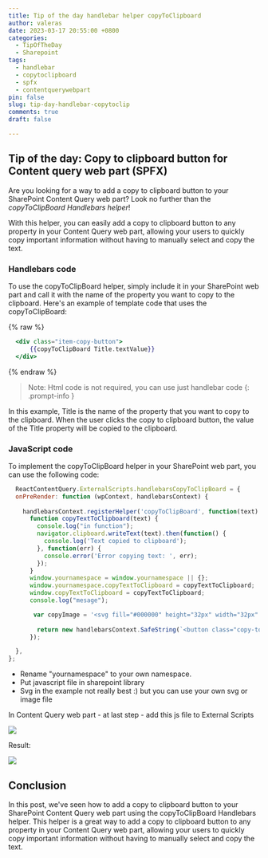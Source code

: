 ```yaml
---
title: Tip of the day handlebar helper copyToClipboard
author: valeras
date: 2023-03-17 20:55:00 +0800
categories:
  - TipOfTheDay
  - Sharepoint
tags:
  - handlebar
  - copytoclipboard
  - spfx
  - contentquerywebpart
pin: false
slug: tip-day-handlebar-copytoclip
comments: true
draft: false

---
```


## Tip of the day: Copy to clipboard button for Content query web part (SPFX)

Are you looking for a way to add a copy to clipboard button to your SharePoint Content Query web part? Look no further than the *copyToClipBoard Handlebars helper*!

With this helper, you can easily add a copy to clipboard button to any property in your Content Query web part, allowing your users to quickly copy important information without having to manually select and copy the text. 

### Handlebars code

To use the copyToClipBoard helper, simply include it in your SharePoint web part and call it with the name of the property you want to copy to the clipboard. Here's an example of template code that uses the copyToClipBoard:

{% raw %}
```hbs
  <div class="item-copy-button">
      {{copyToClipBoard Title.textValue}}
  </div>
```
{% endraw %}

> Note: Html code is not required, you can use just handlebar code
  {: .prompt-info }

In this example, Title is the name of the property that you want to copy to the clipboard. When the user clicks the copy to clipboard button, the value of the Title property will be copied to the clipboard.

### JavaScript code

To implement the copyToClipBoard helper in your SharePoint web part, you can use the following code:

```javascript
  ReactContentQuery.ExternalScripts.handlebarsCopyToClipBoard = {
  onPreRender: function (wpContext, handlebarsContext) {
    
    handlebarsContext.registerHelper('copyToClipBoard', function(text) {
      function copyTextToClipboard(text) {
        console.log("in function");
        navigator.clipboard.writeText(text).then(function() {
          console.log('Text copied to clipboard');
        }, function(err) {
          console.error('Error copying text: ', err);
        });
      }
      window.yournamespace = window.yournamespace || {};
      window.yournamespace.copyTextToClipboard = copyTextToClipboard;
      window.copyTextToClipboard = copyTextToClipboard;
      console.log("mesage");

       var copyImage = '<svg fill="#000000" height="32px" width="32px" version="1.1" id="Layer_1" xmlns="http://www.w3.org/2000/svg" xmlns:xlink="http://www.w3.org/1999/xlink" viewBox="0 0 64 64" xml:space="preserve"><g id="SVGRepo_bgCarrier" stroke-width="0"></g><g id="SVGRepo_tracerCarrier" stroke-linecap="round" stroke-linejoin="round"></g><g id="SVGRepo_iconCarrier"> <g id="Text-files"> <path d="M53.9791489,9.1429005H50.010849c-0.0826988,0-0.1562004,0.0283995-0.2331009,0.0469999V5.0228 C49.7777481,2.253,47.4731483,0,44.6398468,0h-34.422596C7.3839517,0,5.0793519,2.253,5.0793519,5.0228v46.8432999 c0,2.7697983,2.3045998,5.0228004,5.1378999,5.0228004h6.0367002v2.2678986C16.253952,61.8274002,18.4702511,64,21.1954517,64 h32.783699c2.7252007,0,4.9414978-2.1725998,4.9414978-4.8432007V13.9861002 C58.9206467,11.3155003,56.7043495,9.1429005,53.9791489,9.1429005z M7.1110516,51.8661003V5.0228 c0-1.6487999,1.3938999-2.9909999,3.1062002-2.9909999h34.422596c1.7123032,0,3.1062012,1.3422,3.1062012,2.9909999v46.8432999 c0,1.6487999-1.393898,2.9911003-3.1062012,2.9911003h-34.422596C8.5049515,54.8572006,7.1110516,53.5149002,7.1110516,51.8661003z M56.8888474,59.1567993c0,1.550602-1.3055,2.8115005-2.9096985,2.8115005h-32.783699 c-1.6042004,0-2.9097996-1.2608986-2.9097996-2.8115005v-2.2678986h26.3541946 c2.8333015,0,5.1379013-2.2530022,5.1379013-5.0228004V11.1275997c0.0769005,0.0186005,0.1504021,0.0469999,0.2331009,0.0469999 h3.9682999c1.6041985,0,2.9096985,1.2609005,2.9096985,2.8115005V59.1567993z"></path> <path d="M38.6031494,13.2063999H16.253952c-0.5615005,0-1.0159006,0.4542999-1.0159006,1.0158005 c0,0.5615997,0.4544001,1.0158997,1.0159006,1.0158997h22.3491974c0.5615005,0,1.0158997-0.4542999,1.0158997-1.0158997 C39.6190491,13.6606998,39.16465,13.2063999,38.6031494,13.2063999z"></path> <path d="M38.6031494,21.3334007H16.253952c-0.5615005,0-1.0159006,0.4542999-1.0159006,1.0157986 c0,0.5615005,0.4544001,1.0159016,1.0159006,1.0159016h22.3491974c0.5615005,0,1.0158997-0.454401,1.0158997-1.0159016 C39.6190491,21.7877007,39.16465,21.3334007,38.6031494,21.3334007z"></path> <path d="M38.6031494,29.4603004H16.253952c-0.5615005,0-1.0159006,0.4543991-1.0159006,1.0158997 s0.4544001,1.0158997,1.0159006,1.0158997h22.3491974c0.5615005,0,1.0158997-0.4543991,1.0158997-1.0158997 S39.16465,29.4603004,38.6031494,29.4603004z"></path> <path d="M28.4444485,37.5872993H16.253952c-0.5615005,0-1.0159006,0.4543991-1.0159006,1.0158997 s0.4544001,1.0158997,1.0159006,1.0158997h12.1904964c0.5615025,0,1.0158005-0.4543991,1.0158005-1.0158997 S29.0059509,37.5872993,28.4444485,37.5872993z"></path> </g> </g></svg>';
       
        return new handlebarsContext.SafeString(`<button class="copy-to-clipboard-button" onclick="yournamespace.copyTextToClipboard('${text}')">${copyImage}</button>`);
      });

  },
};
```

- Rename "yournamespace" to your own namespace. 
- Put javascript file in sharepoint library
- Svg in the example not really best :) but you can use your own svg or image file

In Content Query web part - at last step - add this js file to External Scripts

![](/img/posts/contentQueryWebpartLaststep1.PNG)

Result:

![](/img/posts/contentqueryresult1.PNG)

## Conclusion

In this post, we've seen how to add a copy to clipboard button to your SharePoint Content Query web part using the copyToClipBoard Handlebars helper. This helper is a great way to add a copy to clipboard button to any property in your Content Query web part, allowing your users to quickly copy important information without having to manually select and copy the text.
